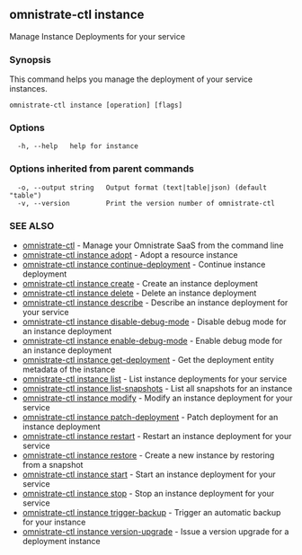 ## omnistrate-ctl instance

Manage Instance Deployments for your service

### Synopsis

This command helps you manage the deployment of your service instances.

```
omnistrate-ctl instance [operation] [flags]
```

### Options

```
  -h, --help   help for instance
```

### Options inherited from parent commands

```
  -o, --output string   Output format (text|table|json) (default "table")
  -v, --version         Print the version number of omnistrate-ctl
```

### SEE ALSO

- [omnistrate-ctl](omnistrate-ctl.md) - Manage your Omnistrate SaaS from the command line
- [omnistrate-ctl instance adopt](omnistrate-ctl_instance_adopt.md) - Adopt a resource instance
- [omnistrate-ctl instance continue-deployment](omnistrate-ctl_instance_continue-deployment.md) - Continue instance deployment
- [omnistrate-ctl instance create](omnistrate-ctl_instance_create.md) - Create an instance deployment
- [omnistrate-ctl instance delete](omnistrate-ctl_instance_delete.md) - Delete an instance deployment
- [omnistrate-ctl instance describe](omnistrate-ctl_instance_describe.md) - Describe an instance deployment for your service
- [omnistrate-ctl instance disable-debug-mode](omnistrate-ctl_instance_disable-debug-mode.md) - Disable debug mode for an instance deployment
- [omnistrate-ctl instance enable-debug-mode](omnistrate-ctl_instance_enable-debug-mode.md) - Enable debug mode for an instance deployment
- [omnistrate-ctl instance get-deployment](omnistrate-ctl_instance_get-deployment.md) - Get the deployment entity metadata of the instance
- [omnistrate-ctl instance list](omnistrate-ctl_instance_list.md) - List instance deployments for your service
- [omnistrate-ctl instance list-snapshots](omnistrate-ctl_instance_list-snapshots.md) - List all snapshots for an instance
- [omnistrate-ctl instance modify](omnistrate-ctl_instance_modify.md) - Modify an instance deployment for your service
- [omnistrate-ctl instance patch-deployment](omnistrate-ctl_instance_patch-deployment.md) - Patch deployment for an instance deployment
- [omnistrate-ctl instance restart](omnistrate-ctl_instance_restart.md) - Restart an instance deployment for your service
- [omnistrate-ctl instance restore](omnistrate-ctl_instance_restore.md) - Create a new instance by restoring from a snapshot
- [omnistrate-ctl instance start](omnistrate-ctl_instance_start.md) - Start an instance deployment for your service
- [omnistrate-ctl instance stop](omnistrate-ctl_instance_stop.md) - Stop an instance deployment for your service
- [omnistrate-ctl instance trigger-backup](omnistrate-ctl_instance_trigger-backup.md) - Trigger an automatic backup for your instance
- [omnistrate-ctl instance version-upgrade](omnistrate-ctl_instance_version-upgrade.md) - Issue a version upgrade for a deployment instance
